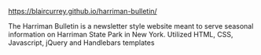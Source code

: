 https://blaircurrey.github.io/harriman-bulletin/

The Harriman Bulletin is a newsletter style website meant to serve seasonal information on Harriman State Park in New York. Utilized HTML, CSS, Javascript, jQuery and Handlebars templates
